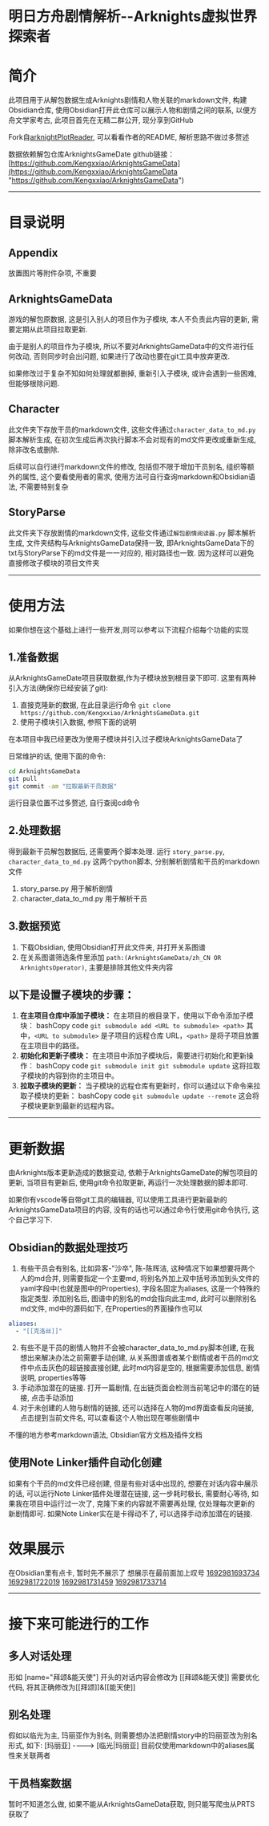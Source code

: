 # 明日方舟剧情解析--Arknights虚拟世界探索者

# 简介

此项目用于从解包数据生成Arknights剧情和人物关联的markdown文件, 构建Obsidian仓库, 使用Obsidian打开此仓库可以展示人物和剧情之间的联系, 以便方舟文学家考古, 此项目首先在无精二群公开, 现分享到GitHub

Fork自[arknightPlotReader](https://github.com/BRSblackshoot/arknightPlotReader), 可以看看作者的README, 解析思路不做过多赘述

数据依赖解包仓库ArknightsGameDate
github链接：[https://github.com/Kengxxiao/ArknightsGameData](https://github.com/Kengxxiao/ArknightsGameData "https://github.com/Kengxxiao/ArknightsGameData")

---
# 目录说明
## Appendix
放置图片等附件杂项, 不重要
## ArknightsGameData
游戏的解包原数据, 这是引入别人的项目作为子模块, 本人不负责此内容的更新, 需要定期从此项目拉取更新. 

由于是别人的项目作为子模块, 所以不要对ArknightsGameData中的文件进行任何改动, 否则同步时会出问题, 如果进行了改动也要在git工具中放弃更改. 

如果修改过于复杂不知如何处理就都删掉, 重新引入子模块, 或许会遇到一些困难, 但能够根除问题. 

## Character
此文件夹下存放干员的markdown文件, 这些文件通过`character_data_to_md.py` 脚本解析生成, 在初次生成后再次执行脚本不会对现有的md文件更改或重新生成, 除非改名或删除. 

后续可以自行进行markdown文件的修改, 包括但不限于增加干员别名, 组织等额外的属性, 这个要看使用者的需求, 使用方法可自行查询markdown和Obsidian语法, 不需要特别复杂

## StoryParse
此文件夹下存放剧情的markdown文件, 这些文件通过`解包剧情阅读器.py` 脚本解析生成, 文件夹结构与ArknightsGameData保持一致, 即ArknightsGameData下的txt与StoryParse下的md文件是一一对应的, 相对路径也一致. 因为这样可以避免直接修改子模块的项目文件夹


---
# 使用方法

如果你想在这个基础上进行一些开发,则可以参考以下流程介绍每个功能的实现

## 1.准备数据

从ArknightsGameDate项目获取数据,作为子模块放到根目录下即可.
这里有两种引入方法(确保你已经安装了git):

1. 直接克隆新的数据, 在此目录运行命令 `git clone https://github.com/Kengxxiao/ArknightsGameData.git`
2. 使用子模块引入数据, 参照下面的说明

在本项目中我已经更改为使用子模块并引入过子模块ArknightsGameData了

日常维护的话, 使用下面的命令:
```bash
cd ArknightsGameData
git pull
git commit -am "拉取最新干员数据"
```
运行目录位置不过多赘述, 自行查阅cd命令

## 2.处理数据

得到最新干员解包数据后, 还需要两个脚本处理. 
运行 `story_parse.py`, `character_data_to_md.py` 这两个python脚本, 分别解析剧情和干员的markdown文件

1. story_parse.py 用于解析剧情
2. character_data_to_md.py 用于解析干员

## 3.数据预览

1. 下载Obsidian, 使用Obsidian打开此文件夹, 并打开关系图谱
2. 在关系图谱筛选条件里添加 `path:(ArknightsGameData/zh_CN OR ArknightsOperator)`, 主要是排除其他文件夹内容

## 以下是设置子模块的步骤：

1. **在主项目仓库中添加子模块：**
   在主项目的根目录下，使用以下命令添加子模块：
   bashCopy code
   `git submodule add <URL to submodule> <path>`
   其中，`<URL to submodule>` 是子项目的远程仓库 URL，`<path>` 是将子项目放置在主项目中的路径。
2. **初始化和更新子模块：**
   在主项目中添加子模块后，需要进行初始化和更新操作：
   bashCopy code
   `git submodule init git submodule update`
   这将拉取子模块的内容到你的主项目中。
3. **拉取子模块的更新：**
   当子模块的远程仓库有更新时，你可以通过以下命令来拉取子模块的更新：
   bashCopy code
   `git submodule update --remote`
   这会将子模块更新到最新的远程内容。
   


---

# 更新数据

由Arknights版本更新造成的数据变动, 依赖于ArknightsGameDate的解包项目的更新, 当项目有更新后, 使用git命令拉取更新, 再运行一次处理数据的脚本即可. 

如果你有vscode等自带git工具的编辑器, 可以使用工具进行更新最新的ArknightsGameData项目的内容, 没有的话也可以通过命令行使用git命令执行, 这个自己学习下.

## Obsidian的数据处理技巧

1. 有些干员会有别名, 比如异客-"沙卒", 陈-陈晖洁, 这种情况下如果想要将两个人的md合并, 则需要指定一个主要md, 将别名外加上双中括号添加到头文件的yaml字段中(也就是图中的Properties), 字段名固定为aliases, 这是一个特殊的指定类型. 添加别名后, 图谱中的别名的md会指向此主md, 此时可以删除别名md文件, md中的源码如下, 在Properties的界面操作也可以

```yaml
aliases:
  - "[[克洛丝]]"
```

2. 有些不是干员的剧情人物并不会被character_data_to_md.py脚本创建, 在我想出来解决办法之前需要手动创建, 从关系图谱或者某个剧情或者干员的md文件中点击灰色的超链接直接创建, 此时md内容是空的, 根据需要添加信息, 剧情说明, properties等等
3. 手动添加潜在的链接. 打开一篇剧情, 在出链页面会检测当前笔记中的潜在的链接, 点击手动添加
4. 对于未创建的人物与剧情的链接, 还可以选择在人物的md界面查看反向链接, 点击提到当前文件名, 可以查看这个人物出现在哪些剧情中

不懂的地方参考markdown语法, Obsidian官方文档及插件文档

## 使用Note Linker插件自动化创建

 如果有个干员的md文件已经创建, 但是有些对话中出现的, 想要在对话内容中展示的话, 可以运行Note Linker插件处理潜在链接, 这一步耗时极长, 需要耐心等待, 如果我在项目中运行过一次了, 克隆下来的内容就不需要再处理, 仅处理每次更新的新剧情即可. 如果Note Linker实在是卡得动不了, 可以选择手动添加潜在的链接.

# 效果展示

在Obsidian里有点卡, 暂时先不展示了
想展示在最前面加上叹号
[1692981693734](1692981693734.png)
[1692981722019](1692981722019.png)
[1692981731459](1692981731459.png)
[1692981733714](1692981733714.png)


---
# 接下来可能进行的工作

## 多人对话处理

形如 \[name="拜颂&能天使"\] 开头的对话内容会修改为 \[\[拜颂&能天使\]\]
需要优化代码, 将其正确修改为\[\[拜颂\]\]&\[\[能天使\]\]

## 别名处理

假如以临光为主, 玛丽亚作为别名, 则需要想办法把剧情story中的玛丽亚改为别名形式, 如下:
\[玛丽亚\] ----> \[临光|玛丽亚\]
目前仅使用markdown中的aliases属性来关联两者

## 干员档案数据

暂时不知道怎么做, 如果不能从ArknightsGameData获取, 则只能写爬虫从PRTS获取了
